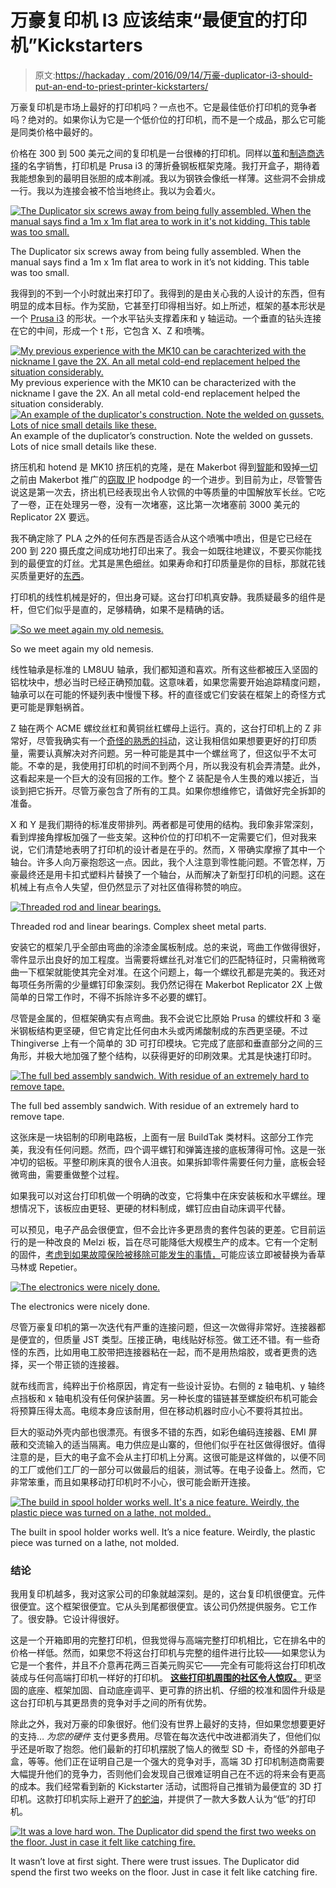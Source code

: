 # 万豪复印机 I3 应该结束“最便宜的打印机”Kickstarters

> 原文:[https://hackaday . com/2016/09/14/万豪-duplicator-i3-should-put-an-end-to-priest-printer-kickstarters/](https://hackaday.com/2016/09/14/wanhao-duplicator-i3-should-put-an-end-to-cheapest-printer-kickstarters/)

万豪复印机是市场上最好的打印机吗？一点也不。它是最佳低价打印机的竞争者吗？绝对的。如果你认为它是一个低价位的打印机，而不是一个成品，那么它可能是同类价格中最好的。

价格在 300 到 500 美元之间的复印机是一台很棒的打印机。同样以[茧](https://3dprint.com/119854/aldi-cocoon-3d-printer/)和[制造商选择](http://www.monoprice.com/Product?p_id=13860)的名字销售，打印机是 Prusa i3 的薄折叠钢板框架克隆。我打开盒子，期待着我能想象到的最明目张胆的成本削减。我以为钢铁会像纸一样薄。这些洞不会排成一行。我以为连接会被不恰当地终止。我以为会着火。

[![The Duplicator six screws away from being fully assembled. When the manual says find a 1m x 1m flat area to work in it's not kidding. This table was too small.](../Images/9817fa2362ec34177ab9786ab2cb3ff9.png)](https://hackaday.com/wp-content/uploads/2016/08/dsc00227.jpg)

The Duplicator six screws away from being fully assembled. When the manual says find a 1m x 1m flat area to work in it’s not kidding. This table was too small.

我得到的不到一个小时就出来打印了。我得到的是由关心我的人设计的东西，但有明显的成本目标。作为奖励，它甚至打印得相当好。如上所述，框架的基本形状是一个 [Prusa i3](http://reprap.org/wiki/Prusa_i3) 的形状。一个水平钻头支撑着床和 y 轴运动。一个垂直的钻头连接在它的中间，形成一个 t 形，它包含 X、Z 和喷嘴。

 [![My previous experience with the MK10 can be carachterized with the nickname I gave the 2X. An all metal cold-end replacement helped the situation considerably.](../Images/681efa0cf91d1aaacadadef40c351846.png "2014-07-17 11.13.08 (2)")](https://hackaday.com/2016/09/14/wanhao-duplicator-i3-should-put-an-end-to-cheapest-printer-kickstarters/2014-07-17-11-13-08-2/) My previous experience with the MK10 can be characterized with the nickname I gave the 2X. An all metal cold-end replacement helped the situation considerably. [![An example of the duplicator's construction. Note the welded on gussets. Lots of nice small details like these.](../Images/d29afa3ca1385e424ecb4776edb6d390.png "An example of the duplicator's construction. Note the welded on gussets. Lots of nice small details like these.")](https://hackaday.com/2016/09/14/wanhao-duplicator-i3-should-put-an-end-to-cheapest-printer-kickstarters/dsc00243/) An example of the duplicator’s construction. Note the welded on gussets. Lots of nice small details like these.

挤压机和 hotend 是 MK10 挤压机的克隆，是在 Makerbot 得到[智能](http://hackaday.com/2016/07/09/3d-printering-makerbots-class-action-suit-dismissed/)和毁掉[一切](http://hackaday.com/2016/04/28/the-makerbot-obituary/)之前由 Makerbot 推广的[窃取 IP](http://hackaday.com/2014/05/24/makerbot-files-patents-internet-goes-crazy/) hodpodge 的一个进步。到目前为止，尽管警告说这是第一次去，挤出机已经表现出令人钦佩的中等质量的中国解放军长丝。它吃了一卷，正在处理另一卷，没有一次堵塞，这比第一次堵塞前 3000 美元的 Replicator 2X 要远。

我不确定除了 PLA 之外的任何东西是否适合从这个喷嘴中喷出，但是它已经在 200 到 220 摄氏度之间成功地打印出来了。我会一如既往地建议，不要买你能找到的最便宜的灯丝。尤其是黑色细丝。如果寿命和打印质量是你的目标，那就花钱买质量更好的[东西](http://atomicfilament.com/)。

打印机的线性机械是好的，但出身可疑。这台打印机真安静。我质疑最多的组件是杆，但它们似乎是直的，足够精确，如果不是精确的话。

[![So we meet again my old nemesis.](../Images/ee73a4e721e6c4b2c897b69f7a6c8642.png)](https://hackaday.com/wp-content/uploads/2016/08/bandingonz.jpg)

So we meet again my old nemesis.

线性轴承是标准的 LM8UU 轴承，我们都知道和喜欢。所有这些都被压入坚固的铝枕块中，想必当时已经正确预加载。这意味着，如果您需要开始追踪精度问题，轴承可以在可能的怀疑列表中慢慢下移。杆的直径或它们安装在框架上的奇怪方式更可能是罪魁祸首。

Z 轴在两个 ACME 螺纹丝杠和黄铜丝杠螺母上运行。真的，这台打印机上的 Z 非常好，尽管我确实有一个[奇怪的熟悉的抖动](http://hackaday.com/2016/04/29/fail-of-the-week-my-3d-printer-upgrade/)，这让我相信如果想要更好的打印质量，需要认真解决对齐问题。另一种可能是其中一个螺丝弯了，但这似乎不太可能。不幸的是，我使用打印机的时间不到两个月，所以我没有机会弄清楚。此外，这看起来是一个巨大的没有回报的工作。整个 Z 装配是令人生畏的难以接近，当谈到把它拆开。尽管万豪包含了所有的工具。如果你想维修它，请做好完全拆卸的准备。

X 和 Y 是我们期待的标准皮带排列。两者都是可使用的结构。我印象非常深刻，看到焊接角撑板加强了一些支架。这种价位的打印机不一定需要它们，但对我来说，它们清楚地表明了打印机的设计者是在乎的。然而，X 带确实摩擦了其中一个轴台。许多人向万豪抱怨这一点。因此，我个人注意到零性能问题。不管怎样，万豪最终还是用卡扣式塑料片替换了一个轴台，从而解决了新型打印机的问题。这在机械上有点令人失望，但仍然显示了对社区值得称赞的响应。

[![Threaded rod and linear bearings.](../Images/4a750447d53c64e359f33ded0d81e5af.png)](https://hackaday.com/wp-content/uploads/2016/08/dsc00234.jpg)

Threaded rod and linear bearings. Complex sheet metal parts.

安装它的框架几乎全部由弯曲的涂漆金属板制成。总的来说，弯曲工作做得很好，零件显示出良好的加工程度。当需要将螺丝孔对准它们的匹配特征时，只需稍微弯曲一下框架就能使其完全对准。在这个问题上，每一个螺纹孔都是完美的。我还对每项任务所需的少量螺钉印象深刻。我仍然记得在 Makerbot Replicator 2X 上做简单的日常工作时，不得不拆除许多不必要的螺钉。

尽管是金属的，但框架确实有点弯曲。我不会说它比原始 Prusa 的螺纹杆和 3 毫米钢板结构更坚硬，但它肯定比任何由木头或丙烯酸制成的东西更坚硬。不过 Thingiverse 上有一个简单的 3D 可打印模块。它完成了底部和垂直部分之间的三角形，并极大地加强了整个结构，以获得更好的印刷效果。尤其是快速打印时。

[![The full bed assembly sandwich. With residue of an extremely hard to remove tape.](../Images/1aca8e9ac62f817c33111047f3a49e42.png)](https://hackaday.com/wp-content/uploads/2016/08/dsc00257.jpg)

The full bed assembly sandwich. With residue of an extremely hard to remove tape.

这张床是一块铝制的印刷电路板，上面有一层 BuildTak 类材料。这部分工作完美，我没有任何问题。然而，四个调平螺钉和弹簧连接的底板薄得可怜。这是一张冲切的铝板。平整印刷床真的很令人沮丧。如果拆卸零件需要任何力量，底板会轻微弯曲，需要重做整个过程。

如果我可以对这台打印机做一个明确的改变，它将集中在床安装板和水平螺丝。理想情况下，该板应由更轻、更硬的材料制成，螺钉应由自动床调平代替。

可以预见，电子产品会很便宜，但不会比许多更昂贵的套件包装的更差。它目前运行的是一种改良的 Melzi 板，旨在尽可能降低大规模生产的成本。它有一个定制的固件，[考虑到如果故障保险被移除可能发生的事情，](http://hackaday.com/2016/03/21/ask-hackaday-mrrf-edition-3d-printers-can-catch-fire/)可能应该立即被替换为香草马林或 Repetier。

[![The electronics were nicely done. ](../Images/de11dad0c1569b7a49a83478546943d4.png)](https://hackaday.com/wp-content/uploads/2016/08/dsc00890.jpg)

The electronics were nicely done.

尽管万豪复印机的第一次迭代有严重的连接问题，但这一次做得非常好。连接器都是便宜的，但质量 JST 类型。压接正确，电线贴好标签。做工还不错。有一些奇怪的东西，比如用电工胶带把连接器粘在一起，而不是用热熔胶，或者更贵的选择，买一个带正锁的连接器。

就布线而言，纯粹出于价格原因，肯定有一些设计妥协。右侧的 z 轴电机、y 轴终点挡板和 x 轴电机没有任何保护装置。另一种长度的锚链甚至螺旋织布机可能会将预算压得太高。电缆本身应该耐用，但在移动机器时应小心不要将其拉出。

巨大的驱动外壳内部也很漂亮。有很多不错的东西，如彩色编码连接器、EMI 屏蔽和交流输入的适当隔离。电力供应是山寨的，但他们似乎在社区做得很好。值得注意的是，巨大的电子盒不会从主打印机上分离。这很可能是这样做的，以便不同的工厂或他们工厂的一部分可以做最后的组装，测试等。在电子设备上。然而，它非常笨重，而且如果移动打印机时不小心，很可能会断开连接。

[![The build in spool holder works well. It's a nice feature. Weirdly, the plastic piece was turned on a lathe, not molded.. ](../Images/942deaa1af732bb86eb2a74cba094903.png)](https://hackaday.com/wp-content/uploads/2016/08/dsc00896.jpg)

The built in spool holder works well. It’s a nice feature. Weirdly, the plastic piece was turned on a lathe, not molded.

### 结论

我用复印机越多，我对这家公司的印象就越深刻。是的，这台复印机很便宜。元件很便宜。这个框架很便宜。它从头到尾都很便宜。该公司仍然提供服务。它工作了。很安静。它设计得很好。

这是一个开箱即用的完整打印机，但我觉得与高端完整打印机相比，它在排名中的价格一样低。然而，如果您不将这台打印机与完整的组件进行比较——如果您认为它是一个套件，并且不介意再花两三百美元购买它——完全有可能将这台打印机改装成与任何高端打印机一样好的打印机。 **[这些打印机周围的社区令人惊叹。](http://3dprinterwiki.info/wiki/wanhao-duplicator-i3/)** 更坚固的底座、框架加固、自动底座调平、更可靠的挤出机、仔细的校准和固件升级是这台打印机与其更昂贵的竞争对手之间的所有优势。

除此之外，我对万豪的印象很好。他们没有世界上最好的支持，但如果您想要更好的支持… *为您的硬件* 支付更多费用。尽管在每次迭代中改进都消失了，但他们似乎还是听取了抱怨。他们最新的打印机摆脱了恼人的微型 SD 卡，奇怪的外部电子盒，等等。他们正在证明自己是一个强大的竞争对手，高端 3D 打印机制造商需要大幅提升他们的竞争力，否则他们会发现自己很难证明自己在不远的将来会有更高的成本。我们经常看到新的 Kickstarter 活动，试图将自己推销为最便宜的 3D 打印机。这款打印机实际上避开了[的蛇油](http://hackaday.com/2016/05/11/peachy-printer-collapses-investor-built-a-house-instead-of-a-printer/)，并提供了一款大多数人认为“低”的打印机。

[![It was a love hard won. The Duplicator did spend the first two weeks on the floor. Just in case it felt like catching fire.](../Images/5e3f0eead4d96af041e1f24bd022c458.png)](https://hackaday.com/wp-content/uploads/2016/08/sdsadsdsdas.jpg)

It wasn’t love at first sight. There were trust issues. The Duplicator did spend the first two weeks on the floor. Just in case it felt like catching fire.
